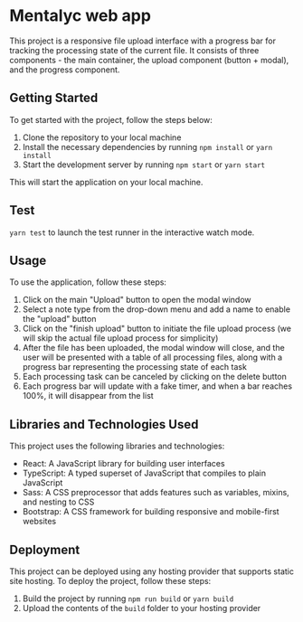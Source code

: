 # Mentalyc web app

This project is a responsive file upload interface with a progress bar for tracking the processing state of the current file. It consists of three components - the main container, the upload component (button + modal), and the progress component.

## Getting Started

To get started with the project, follow the steps below:

1. Clone the repository to your local machine
2. Install the necessary dependencies by running `npm install` or `yarn install`
3. Start the development server by running `npm start` or `yarn start`

This will start the application on your local machine.

## Test

`yarn test` to launch the test runner in the interactive watch mode.

## Usage

To use the application, follow these steps:

1. Click on the main "Upload" button to open the modal window
2. Select a note type from the drop-down menu and add a name to enable the "upload" button
3. Click on the "finish upload" button to initiate the file upload process (we will skip the actual file upload process for simplicity)
4. After the file has been uploaded, the modal window will close, and the user will be presented with a table of all processing files, along with a progress bar representing the processing state of each task
5. Each processing task can be canceled by clicking on the delete button
6. Each progress bar will update with a fake timer, and when a bar reaches 100%, it will disappear from the list

## Libraries and Technologies Used

This project uses the following libraries and technologies:

- React: A JavaScript library for building user interfaces
- TypeScript: A typed superset of JavaScript that compiles to plain JavaScript
- Sass: A CSS preprocessor that adds features such as variables, mixins, and nesting to CSS
- Bootstrap: A CSS framework for building responsive and mobile-first websites

## Deployment

This project can be deployed using any hosting provider that supports static site hosting. To deploy the project, follow these steps:

1. Build the project by running `npm run build` or `yarn build`
2. Upload the contents of the `build` folder to your hosting provider
